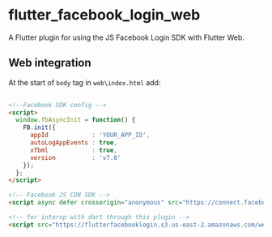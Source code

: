 # flutter_facebook_login_web

A Flutter plugin for using the JS Facebook Login SDK with Flutter Web.

## Web integration

At the start of `body` tag in `web\index.html` add:
```html
 
<!--Facebook SDK config -->
<script>
  window.fbAsyncInit = function() {
    FB.init({
      appId            : 'YOUR_APP_ID',
      autoLogAppEvents : true,
      xfbml            : true,
      version          : 'v7.0'
    });
  };
</script>

<!-- Facebook JS CDN SDK -->
<script async defer crossorigin="anonymous" src="https://connect.facebook.net/en_US/sdk.js"></script>

<!-- for interop with dart through this plugin -->
<script src="https://flutterfacebooklogin.s3.us-east-2.amazonaws.com/web_interop.js"></script>
```
